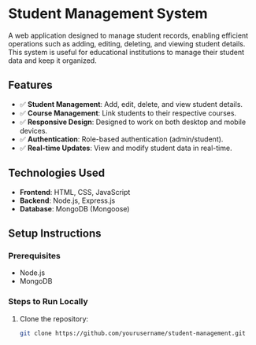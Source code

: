 # Student Management System

A web application designed to manage student records, enabling efficient operations such as adding, editing, deleting, and viewing student details. This system is useful for educational institutions to manage their student data and keep it organized.

## Features

- ✅ **Student Management**: Add, edit, delete, and view student details.
- ✅ **Course Management**: Link students to their respective courses.
- ✅ **Responsive Design**: Designed to work on both desktop and mobile devices.
- ✅ **Authentication**: Role-based authentication (admin/student).
- ✅ **Real-time Updates**: View and modify student data in real-time.

## Technologies Used

- **Frontend**: HTML, CSS, JavaScript 
- **Backend**: Node.js, Express.js
- **Database**: MongoDB (Mongoose)

## Setup Instructions

### Prerequisites

- Node.js
- MongoDB

### Steps to Run Locally

1. Clone the repository:
   ```bash
   git clone https://github.com/yourusername/student-management.git
